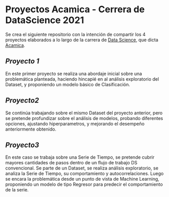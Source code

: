 # Proyectos Acamica - Cerrera de DataScience 2021
Se crea el siguiente repositorio con la intención de compartir los 4 proyectos elaborados a lo largo de la carrera de [Data Science](https://www.acamica.com/data-science), que dicta [Acamica](https://www.acamica.com/).

## *Proyecto 1*
En este primer proyecto se realiza una abordaje inicial sobre una problemática planteada, haciendo hincapié en al análisis exploratorio del Dataset, y proponiendo un modelo básico de Clasificación.

## *Proyecto2*
Se continúa trabajando sobre el mismo Dataset del proyecto anterior, pero se pretende profundizar sobre el análisis de modelos, probando diferentes opciones, ajustando hiperparametros, y mejorando el desempeño anteriormente obtenido.

## *Proyecto3*
En este caso se trabaja sobre una Serie de Tiempo, se pretende cubrir mayores cantidades de pasos dentro de un flujo de trabajo DS convencional.
Se parte de un Dataset, se realiza análisis exploratorio, se analiza la Serie de Tiempo, su comportamiento y autocorrelaciones. Luego se encara la problemática desde un punto de vista de Machine Learning, proponiendo un modelo de tipo Regresor para predecir el comportamiento de la serie.
